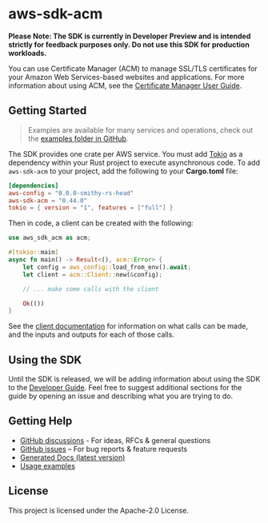 # aws-sdk-acm

**Please Note: The SDK is currently in Developer Preview and is intended strictly for
feedback purposes only. Do not use this SDK for production workloads.**

You can use Certificate Manager (ACM) to manage SSL/TLS certificates for your Amazon Web Services-based websites and applications. For more information about using ACM, see the [Certificate Manager User Guide](https://docs.aws.amazon.com/acm/latest/userguide/).

## Getting Started

> Examples are available for many services and operations, check out the
> [examples folder in GitHub](https://github.com/awslabs/aws-sdk-rust/tree/main/examples).

The SDK provides one crate per AWS service. You must add [Tokio](https://crates.io/crates/tokio)
as a dependency within your Rust project to execute asynchronous code. To add `aws-sdk-acm` to
your project, add the following to your **Cargo.toml** file:

```toml
[dependencies]
aws-config = "0.0.0-smithy-rs-head"
aws-sdk-acm = "0.44.0"
tokio = { version = "1", features = ["full"] }
```

Then in code, a client can be created with the following:

```rust
use aws_sdk_acm as acm;

#[tokio::main]
async fn main() -> Result<(), acm::Error> {
    let config = aws_config::load_from_env().await;
    let client = acm::Client::new(&config);

    // ... make some calls with the client

    Ok(())
}
```

See the [client documentation](https://docs.rs/aws-sdk-acm/latest/aws_sdk_acm/client/struct.Client.html)
for information on what calls can be made, and the inputs and outputs for each of those calls.

## Using the SDK

Until the SDK is released, we will be adding information about using the SDK to the
[Developer Guide](https://docs.aws.amazon.com/sdk-for-rust/latest/dg/welcome.html). Feel free to suggest
additional sections for the guide by opening an issue and describing what you are trying to do.

## Getting Help

* [GitHub discussions](https://github.com/awslabs/aws-sdk-rust/discussions) - For ideas, RFCs & general questions
* [GitHub issues](https://github.com/awslabs/aws-sdk-rust/issues/new/choose) – For bug reports & feature requests
* [Generated Docs (latest version)](https://awslabs.github.io/aws-sdk-rust/)
* [Usage examples](https://github.com/awslabs/aws-sdk-rust/tree/main/examples)

## License

This project is licensed under the Apache-2.0 License.


